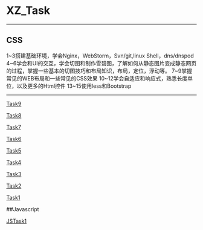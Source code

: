 # XZ_Task
***
## CSS
1~3搭建基础环境，学会Nginx，WebStorm，Svn/git,linux Shell，dns/dnspod
4~6学会和UI的交互，学会切图和制作雪碧图，了解如何从静态图片变成静态网页的过程，掌握一些基本的切图技巧和布局知识，布局，定位，浮动等。
7~9掌握常见的WEB布局和一些常见的CSS效果
10~12学会自适应和响应式，熟悉长度单位，以及更多的Html控件
13~15使用less和Bootstrap
***
[Task9](http://jamieyao.github.io/XZ_Task/task9.html)

[Task8](http://jamieyao.github.io/XZ_Task/task8.html)

[Task7](http://jamieyao.github.io/XZ_Task/task7.html)

[Task6](http://jamieyao.github.io/XZ_Task/task6.html)

[Task5](http://jamieyao.github.io/XZ_Task/task5.html)

[Task4](http://jamieyao.github.io/XZ_Task/task4.html)

[Task3](http://jamieyao.github.io/XZ_Task/task3.html)

[Task2](http://jamieyao.github.io/XZ_Task/task2.html)

[Task1](http://jamieyao.github.io/XZ_Task/task1.html)

##Javascript

[JSTask1](http://jamieyao.github.io/XZ_Task/JStask1.html)
